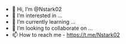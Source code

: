 - 👋 Hi, I’m @Nstark02
- 👀 I’m interested in ...
- 🌱 I’m currently learning ...
- 💞️ I’m looking to collaborate on ...
- 📫 How to reach me - https://t.me/Nstark02

<!---
Nstark02/Nstark02 is a ✨ special ✨ repository because its `README.md` (this file) appears on your GitHub profile.
You can click the Preview link to take a look at your changes.
--->
